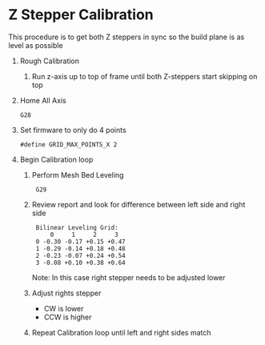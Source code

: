 # Z Stepper Calibration
This procedure is to get both Z steppers in sync so the build plane is as level as possible

 1. Rough Calibration
	1. Run z-axis up to top of frame until both Z-steppers start skipping on top
 2. Home All Axis

        G28
 4. Set firmware to only do 4 points
  
        #define GRID_MAX_POINTS_X 2      
 3. Begin Calibration loop
    1. Perform Mesh Bed Leveling

            G29
    2. Review report and look for difference between left side and right side

            Bilinear Leveling Grid:
                0     1     2     3
            0 -0.30 -0.17 +0.15 +0.47
            1 -0.29 -0.14 +0.18 +0.48
            2 -0.23 -0.07 +0.24 +0.54
            3 -0.08 +0.10 +0.38 +0.64
               
        Note: In this case right stepper needs to be adjusted lower
    3. Adjust rights stepper
        - CW is lower
        - CCW is higher
     4. Repeat Calibration loop until left and right sides match

<!--stackedit_data:
eyJoaXN0b3J5IjpbMTUxODg3MzI2LDE3ODc4ODI4Ml19
-->